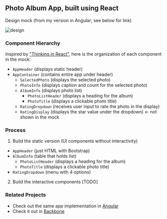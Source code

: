 ## Photo Album App, built using React

Design mock (from my version in Angular; see below for link)

![design](http://i.imgur.com/EygN6p7l.jpg)

### Component Hierarchy

Inspired by ["Thinking in React"](http://facebook.github.io/react/docs/thinking-in-react.html), here is the organization of each component in the mock:

- `AppHeader` (displays static header)
- `AppContainer` (contains entire app under header)
    * `SelectedPhoto` (displays the selected photo)
    * `PhotoInfo` (displays caption and count for the selected photo)
    * `AlbumInfo` (displays photo list)
        - `PhotoListHeader` (displays a heading for the album)
        - `PhotoTitle` (displays a clickable photo title)
    - `RatingDropdown` (receives user input to rate the photo in the display) 
    - `RatingDisplay` (displays the star value under the dropdown) <- not shown in the mock


### Process

1. Build the static version (UI components without interactivity)

  -  `AppHeader` (just HTML with Bootstrap)
  -  `AlbumInfo` (table that holds list)
     - `PhotoListHeader` (displays a heading for the album)      
     - `PhotoTitle` (displays a clickable photo title)
  -  `RatingDropdown` (menu with 4 options)

2. Build the interactive components [TODO]

### Related Projects

- Check out the same app implementation in [Angular](https://github.com/batmanimal/photo-app-angular)
- Check it out in [Backbone](https://github.com/batmanimal/photo-app-backbone)

